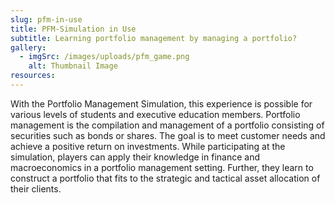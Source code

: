 ```yaml
---
slug: pfm-in-use
title: PFM-Simulation in Use
subtitle: Learning portfolio management by managing a portfolio?
gallery:
  - imgSrc: /images/uploads/pfm_game.png
    alt: Thumbnail Image
resources:
---
```


With the Portfolio Management Simulation, this experience is possible for various levels of students and executive education members. Portfolio management is the compilation and management of a portfolio consisting of securities such as bonds or shares. The goal is to meet customer needs and achieve a positive return on investments. While participating at the simulation, players can apply their knowledge in finance and macroeconomics in a portfolio management setting. Further, they learn to construct a portfolio that fits to the strategic and tactical asset allocation of their clients.